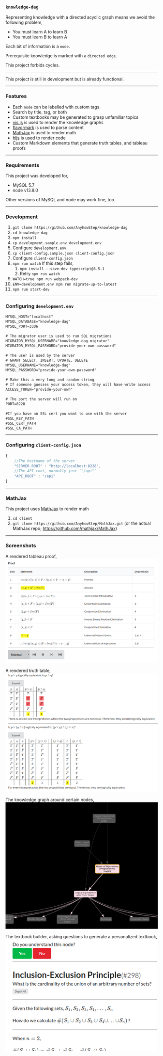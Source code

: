 ### `knowledge-dag`

Representing knowledge with a directed acyclic graph means
we avoid the following problem,

+ You must learn A to learn B
+ You must learn B to learn A

Each bit of information is a `node`.

Prerequisite knowledge is marked with a `directed edge`.

This project forbids cycles.

-----

This project is still in development but is already functional.

-----

### Features

+ Each `node` can be labelled with custom tags.
+ Search by title, tag, or both
+ Custom textbooks may be generated to grasp unfamiliar topics
+ [vis.js](https://visjs.org/) is used to render the knowledge graphs
+ [flavormark](https://github.com/AnyhowStep/flavormark) is used to parse content
+ [MathJax](https://github.com/mathjax/MathJax) is used to render math
+ [hljs](https://github.com/highlightjs/) is used to render code
+ Custom Markdown elements that generate truth tables, and tableau proofs

-----

### Requirements

This project was developed for,

+ MySQL 5.7
+ node v13.8.0

Other versions of MySQL and node may work fine, too.

-----

### Development

1. `git clone https://github.com/AnyhowStep/knowledge-dag`
1. `cd knowledge-dag`
1. `npm install`
1. `cp development.sample.env development.env`
1. Configure `development.env`
1. `cp client-config.sample.json client-config.json`
1. Configure `client-config.json`
1. `npm run watch`
   If this step fails,
   1. `npm install --save-dev typescript@3.5.1`
   1. Retry `npm run watch`
1. `WATCH=true npm run webpack-dev`
1. `ENV=development.env npm run migrate-up-to-latest`
1. `npm run start-dev`

-----

### Configuring `development.env`

```
MYSQL_HOST="localhost"
MYSQL_DATABASE="knowledge-dag"
MYSQL_PORT=3306

# The migrator user is used to run SQL migrations
MIGRATOR_MYSQL_USERNAME="knowledge-dag-migrator"
MIGRATOR_MYSQL_PASSWORD="provide-your-own-password"

# The user is used by the server
# GRANT SELECT, INSERT, UPDATE, DELETE
MYSQL_USERNAME="knowledge-dag"
MYSQL_PASSWORD="provide-your-own-password"

# Make this a very long and random string
# If someone guesses your access token, they will have write access
ACCESS_TOKEN="provide-your-own"

# The port the server will run on
PORT=8228

#If you have an SSL cert you want to use with the server
#SSL_KEY_PATH
#SSL_CERT_PATH
#SSL_CA_PATH
```

-----

### Configuring `client-config.json`

```js
{
    //The hostname of the server
    "SERVER_ROOT" : "http://localhost:8228",
    //The API root, normally just `"/api"`
    "API_ROOT" : "/api"
}
```

-----

### MathJax

This project uses [MathJax](https://github.com/mathjax/MathJax) to render math

1. `cd client`
1. `git clone https://github.com/AnyhowStep/MathJax.git`
   (or the actual MathJax repo; https://github.com/mathjax/MathJax)

-----

### Screenshots

A rendered tableau proof,
![Rendered tableau argument](doc/img/rendered-argument.png)

A rendered truth table,
![Rendered truth table](doc/img/rendered-truth-table.png)

The knowledge graph around certain nodes,
![Knowledge graph](doc/img/rendered-knowledge-graph.png)

The textbook builder, asking questions to generate a personalized textbook,
![Textbook builder in action](doc/img/textbook-builder.png)

